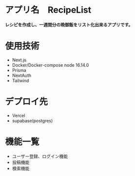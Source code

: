 # アプリ名　RecipeList
#### レシピを作成し、一週間分の晩御飯をリスト化出来るアプリです。



# 使用技術
- Next.js
- Docker/Docker-compose
  node 16.14.0
- Prisma
- NextAuth
- Tailwind

# デプロイ先
- Vercel
- supabase(postgres)

# 機能一覧
- ユーザー登録、ログイン機能
- 投稿機能
- 検索機能